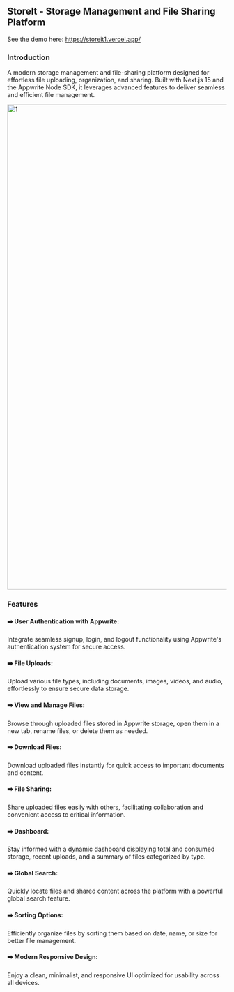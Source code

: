 ## StoreIt - Storage Management and File Sharing Platform

See the demo here: https://storeit1.vercel.app/

### Introduction

A modern storage management and file-sharing platform designed for effortless file uploading, organization, and sharing. Built with Next.js 15 and the Appwrite Node SDK, it leverages advanced features to deliver seamless and efficient file management.

<img width="1112" alt="1" src="https://github.com/user-attachments/assets/1af29a1a-ffc9-4af7-a241-099ed501a91b">


### Features

#### ➡️ User Authentication with Appwrite: 
Integrate seamless signup, login, and logout functionality using Appwrite's authentication system for secure access.

#### ➡️ File Uploads: 
Upload various file types, including documents, images, videos, and audio, effortlessly to ensure secure data storage.

#### ➡️ View and Manage Files: 
Browse through uploaded files stored in Appwrite storage, open them in a new tab, rename files, or delete them as needed.

#### ➡️ Download Files: 
Download uploaded files instantly for quick access to important documents and content.

#### ➡️ File Sharing: 
Share uploaded files easily with others, facilitating collaboration and convenient access to critical information.

#### ➡️ Dashboard: 
Stay informed with a dynamic dashboard displaying total and consumed storage, recent uploads, and a summary of files categorized by type.

#### ➡️ Global Search: 
Quickly locate files and shared content across the platform with a powerful global search feature.

#### ➡️ Sorting Options: 
Efficiently organize files by sorting them based on date, name, or size for better file management.

#### ➡️ Modern Responsive Design: 
Enjoy a clean, minimalist, and responsive UI optimized for usability across all devices.
